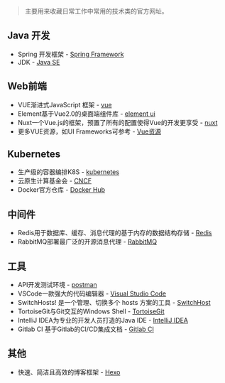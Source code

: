 > 主要用来收藏日常工作中常用的技术类的官方网址。

## Java 开发
+ Spring 开发框架 - [Spring Framework](https://spring.io/)
+ JDK - [Java SE](https://www.oracle.com/technetwork/java/javase/downloads/index.html)

## Web前端
+ VUE渐进式JavaScript 框架 - [vue](https://cn.vuejs.org/)
+ Element基于Vue2.0的桌面端组件库 - [element ui](https://element.eleme.cn/#/zh-CN)
+ Nuxt一个Vue.js的框架，预置了所有的配置使得Vue的开发更享受 - [nuxt](https://nuxtjs.org/)
+ 更多VUE资源，如UI Frameworks可参考 - [Vue资源](https://curated.vuejs.org/)

## Kubernetes
+ 生产级的容器编排K8S - [kubernetes](https://kubernetes.io/)
+ 云原生计算基金会 - [CNCF](https://www.cncf.io)
+ Docker官方仓库 - [Docker Hub](https://hub.docker.com)

## 中间件
+ Redis用于数据库、缓存、消息代理的基于内存的数据结构存储 - [Redis](https://redis.io)
+ RabbitMQ部署最广泛的开源消息代理 - [RabbitMQ](https://www.rabbitmq.com)

## 工具
+ API开发测试环境 - [postman](https://www.getpostman.com)
+ VSCode一款强大的代码编辑器 - [Visual Studio Code](https://code.visualstudio.com/)
+ SwitchHosts! 是一个管理、切换多个 hosts 方案的工具 - [SwitchHost](https://oldj.github.io/SwitchHosts/)
+ TortoiseGit与Git交互的Windows Shell - [TortoiseGit](https://tortoisegit.org)
+ IntelliJ IDEA为专业的开发人员打造的Java IDE - [IntelliJ IDEA](https://www.jetbrains.com/idea)
+ Gitlab CI 基于Gitlab的CI/CD集成文档 - [Gitlab CI](https://gitlab.com/gitlab-org/gitlab-ce/tree/master/doc/ci)

## 其他

+ 快速、简洁且高效的博客框架 - [Hexo](https://hexo.io)
